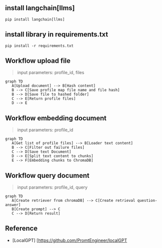 ## install langchain[llms]
```shell
pip install langchain[llms]
```

## install library in requirements.txt
```shell
pip install -r requirements.txt
```

## Workflow upload file
> input parameters: profile_id, files
```mermaid
graph TD
   A[Upload document] --> B[Hash content]
   B --> C[Save profile map file name and file hash]
   B --> D[Save file to hashed folder]
   C --> E[Return profile files]
   D --> E
```

## Workflow embedding document
> input parameters: profile_id
```mermaid
graph TD
   A[Get list of profile files] --> B[Loader text content]
   B --> C[Filter out failure files]  
   C --> D[Save text Document]
   D --> E[Split text content to chunks] 
   E --> F[Embedding chunks to ChromaDB]
```

## Workflow query document
> input parameters: profile_id, query
```mermaid
graph TD
   A[Create retriever from chromaDB] --> C[Create retrieval question-answer]
   B[Create prompt] --> C
   C --> D[Return result]
```
## Reference
- [LocalGPT] [https://github.com/PromtEngineer/localGPT